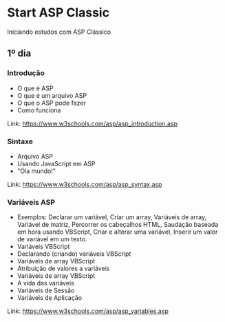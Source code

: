 # Start ASP Classic
Iniciando estudos com ASP Clássico 

## 1º dia

### Introdução
- O que é ASP
- O que é um arquivo ASP
- O que o ASP pode fazer
- Como funciona

Link: https://www.w3schools.com/asp/asp_introduction.asp

### Sintaxe
- Arquivo ASP
- Usando JavaScript em ASP
- "Óla mundo!"

Link: https://www.w3schools.com/asp/asp_syntax.asp

### Variáveis ASP
- Exemplos: 
Declarar um variável,
Criar um array,
Variáveis de array,
Variável de matriz,
Percorrer os cabeçalhos HTML,
Saudação baseada em hora usando VBScript,
Criar e alterar uma variável,
Inserir um valor de variável em um texto.
- Variáveis ​​VBScript
- Declarando (criando) variáveis ​​VBScript
- Variáveis ​​de array VBScript
- Atribuição de valores a variáveis
- Variáveis ​​de array VBScript
- A vida das variáveis
- Variáveis de Sessão
- Variáveis de Aplicação

Link: https://www.w3schools.com/asp/asp_variables.asp





